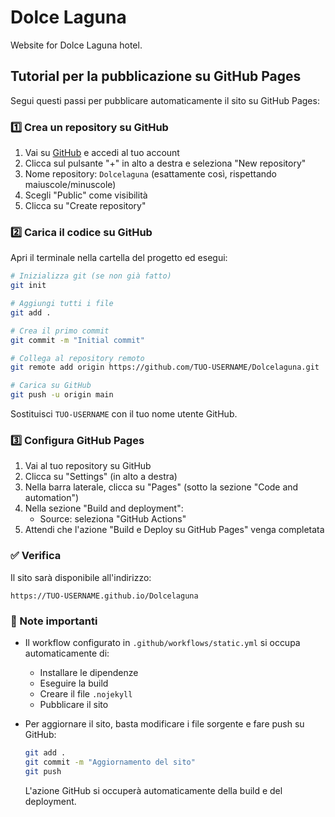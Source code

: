 # Dolce Laguna

Website for Dolce Laguna hotel.

## Tutorial per la pubblicazione su GitHub Pages

Segui questi passi per pubblicare automaticamente il sito su GitHub Pages:

### 1️⃣ Crea un repository su GitHub

1. Vai su [GitHub](https://github.com) e accedi al tuo account
2. Clicca sul pulsante "+" in alto a destra e seleziona "New repository"
3. Nome repository: `Dolcelaguna` (esattamente così, rispettando maiuscole/minuscole)
4. Scegli "Public" come visibilità
5. Clicca su "Create repository"

### 2️⃣ Carica il codice su GitHub

Apri il terminale nella cartella del progetto ed esegui:

```bash
# Inizializza git (se non già fatto)
git init

# Aggiungi tutti i file
git add .

# Crea il primo commit
git commit -m "Initial commit"

# Collega al repository remoto
git remote add origin https://github.com/TUO-USERNAME/Dolcelaguna.git

# Carica su GitHub
git push -u origin main
```

Sostituisci `TUO-USERNAME` con il tuo nome utente GitHub.

### 3️⃣ Configura GitHub Pages

1. Vai al tuo repository su GitHub
2. Clicca su "Settings" (in alto a destra)
3. Nella barra laterale, clicca su "Pages" (sotto la sezione "Code and automation")
4. Nella sezione "Build and deployment":
   - Source: seleziona "GitHub Actions"
5. Attendi che l'azione "Build e Deploy su GitHub Pages" venga completata

### ✅ Verifica

Il sito sarà disponibile all'indirizzo:
```
https://TUO-USERNAME.github.io/Dolcelaguna
```

### 📝 Note importanti

- Il workflow configurato in `.github/workflows/static.yml` si occupa automaticamente di:
  - Installare le dipendenze
  - Eseguire la build
  - Creare il file `.nojekyll`
  - Pubblicare il sito

- Per aggiornare il sito, basta modificare i file sorgente e fare push su GitHub:
  ```bash
  git add .
  git commit -m "Aggiornamento del sito"
  git push
  ```
  L'azione GitHub si occuperà automaticamente della build e del deployment. 